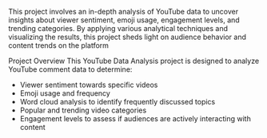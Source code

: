 This project involves an in-depth analysis of YouTube data to uncover insights about viewer sentiment, emoji usage, engagement levels, and trending categories. By applying various analytical techniques and visualizing the results, this project sheds light on audience behavior and content trends on the platform

Project Overview
This YouTube Data Analysis project is designed to analyze YouTube comment data to determine:

* Viewer sentiment towards specific videos
* Emoji usage and frequency
* Word cloud analysis to identify frequently discussed topics
* Popular and trending video categories
* Engagement levels to assess if audiences are actively interacting with content

